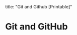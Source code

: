 <frontmatter>
title: "Git and Github [Printable]"
</frontmatter>

<link rel="stylesheet" href="{{baseUrl}}/css/textbook.css">

<div class="website-content">

<div id="main">

# Git and GitHub

<include src="init/print.md" boilerplate />
<include src="commit/print.md" boilerplate />
<include src="ignore/print.md" boilerplate />
<include src="tag/print.md" boilerplate />
<include src="checkout/print.md" boilerplate />
<include src="stash/print.md" boilerplate />
<include src="clone/print.md" boilerplate />
<include src="pull/print.md" boilerplate />
<include src="push/print.md" boilerplate />
<include src="branch/print.md" boilerplate />
<include src="mergeConflicts/print.md" boilerplate />
<include src="createPRs/print.md" boilerplate />
<include src="managePRs/print.md" boilerplate />
<include src="forkingWorkflow/print.md" boilerplate />

</div>

</div>
